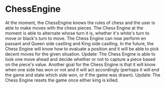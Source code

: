 # ChessEngine
At the moment, the ChessEngine knows the rules of chess and the user is able to make moves with the chess pieces.
The Chess Engine at the moment is able to alternate whose turn it is, whether it's white's turn to move or black's turn to move.
The Chess Engine can now perform en passant and Queen side castling and King side castling.
In the future, the Chess Engine will know how to evaluate a position and it will be able to pick decent moves for the given situation.
Update: The Chess Engine is able to look one move ahead and decide whether or not to capture a piece based on the piece's value.
Another goal for the Chess Engine is that it will know when one side has won or not and it will act accordingly (perhaps it will end the game and state which side won, or if the game was drawn). Update: The Chess Engine resets the game once either king is killed.
